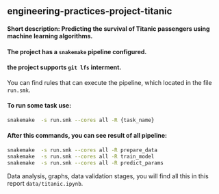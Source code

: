 ## engineering-practices-project-titanic

#### Short description: Predicting the survival of Titanic passengers using machine learning algorithms.

#### The project has a `snakemake` pipeline configured.

#### the project supports `git lfs` interment.

You can find rules that can execute the pipeline, which located in the file `run.smk`.

#### To run some task use:

```bash
snakemake  -s run.smk --cores all -R {task_name}  
```

#### After this commands, you can see result of all pipeline:

```bash
snakemake  -s run.smk --cores all -R prepare_data  
snakemake  -s run.smk --cores all -R train_model  
snakemake  -s run.smk --cores all -R predict_params  
```

Data analysis, graphs, data validation stages, you will find all this in this report `data/titanic.ipynb`.
